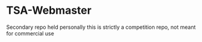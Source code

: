 # TSA-Webmaster
Secondary repo held personally
this is strictly a competition repo, not meant for commercial use
